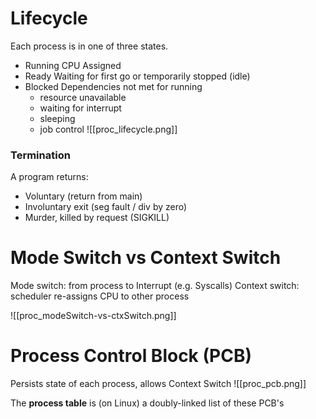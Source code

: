 
# Lifecycle

Each process is in one of three states.

- Running
	CPU Assigned
- Ready
	Waiting for first go or temporarily stopped (idle)
- Blocked
	Dependencies not met for running
	 - resource unavailable
	 - waiting for interrupt
	 - sleeping
	 - job control
![[proc_lifecycle.png]]


### Termination

A program returns:
- Voluntary (return from main)
- Involuntary exit (seg fault / div by zero)
- Murder, killed by request (SIGKILL)



# Mode Switch vs Context Switch

Mode switch: from process to Interrupt (e.g. Syscalls)
Context switch: scheduler re-assigns CPU to other process

![[proc_modeSwitch-vs-ctxSwitch.png]]




# Process Control Block (PCB)

Persists state of each process, allows Context Switch
![[proc_pcb.png]]

The **process table** is (on Linux) a doubly-linked list of these PCB's
